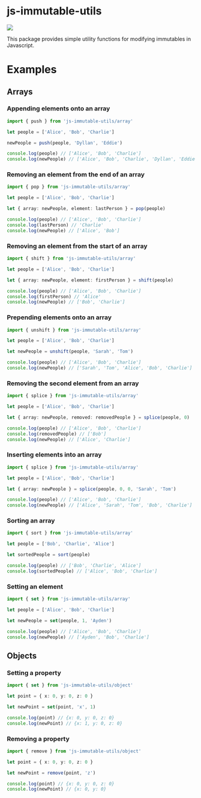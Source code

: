# js-immutable-utils
![](https://github.com/thomasio101/js-immutable-utils/workflows/Node%20CI/badge.svg)

This package provides simple utility functions for modifying immutables in Javascript.
# Examples
## Arrays
### Appending elements onto an array
```typescript
import { push } from 'js-immutable-utils/array'

let people = ['Alice', 'Bob', 'Charlie']

newPeople = push(people, 'Dyllan', 'Eddie')

console.log(people) // ['Alice', 'Bob', 'Charlie']
console.log(newPeople) // ['Alice', 'Bob', 'Charlie', 'Dyllan', 'Eddie']
```
### Removing an element from the end of an array
```typescript
import { pop } from 'js-immutable-utils/array'

let people = ['Alice', 'Bob', 'Charlie']

let { array: newPeople, element: lastPerson } = pop(people)

console.log(people) // ['Alice', 'Bob', 'Charlie']
console.log(lastPerson) // 'Charlie'
console.log(newPeople) // ['Alice', 'Bob']
```
### Removing an element from the start of an array
```typescript
import { shift } from 'js-immutable-utils/array'

let people = ['Alice', 'Bob', 'Charlie']

let { array: newPeople, element: firstPerson } = shift(people)

console.log(people) // ['Alice', 'Bob', 'Charlie']
console.log(firstPerson) // 'Alice'
console.log(newPeople) // ['Bob', 'Charlie']
```
### Prepending elements onto an array
```typescript
import { unshift } from 'js-immutable-utils/array'

let people = ['Alice', 'Bob', 'Charlie']

let newPeople = unshift(people, 'Sarah', 'Tom')

console.log(people) // ['Alice', 'Bob', 'Charlie']
console.log(newPeople) // ['Sarah', 'Tom', 'Alice', 'Bob', 'Charlie']
```
### Removing the second element from an array
```typescript
import { splice } from 'js-immutable-utils/array'

let people = ['Alice', 'Bob', 'Charlie']

let { array: newPeople, removed: removedPeople } = splice(people, 0)

console.log(people) // ['Alice', 'Bob', 'Charlie']
console.log(removedPeople) // ['Bob']
console.log(newPeople) // ['Alice', 'Charlie']
```
### Inserting elements into an array
```typescript
import { splice } from 'js-immutable-utils/array'

let people = ['Alice', 'Bob', 'Charlie']

let { array: newPeople } = splice(people, 0, 0, 'Sarah', 'Tom')

console.log(people) // ['Alice', 'Bob', 'Charlie']
console.log(newPeople) // ['Alice', 'Sarah', 'Tom', 'Bob', 'Charlie']
```
### Sorting an array
```typescript
import { sort } from 'js-immutable-utils/array'

let people = ['Bob', 'Charlie', 'Alice']

let sortedPeople = sort(people)

console.log(people) // ['Bob', 'Charlie', 'Alice']
console.log(sortedPeople) // ['Alice', 'Bob', 'Charlie']
```
### Setting an element
```typescript
import { set } from 'js-immutable-utils/array'

let people = ['Alice', 'Bob', 'Charlie']

let newPeople = set(people, 1, 'Ayden')

console.log(people) // ['Alice', 'Bob', 'Charlie']
console.log(newPeople) // ['Ayden', 'Bob', 'Charlie']
```
## Objects
### Setting a property
```typescript
import { set } from 'js-immutable-utils/object'

let point = { x: 0, y: 0, z: 0 }

let newPoint = set(point, 'x', 1)

console.log(point) // {x: 0, y: 0, z: 0}
console.log(newPoint) // {x: 1, y: 0, z: 0}
```
### Removing a property
```typescript
import { remove } from 'js-immutable-utils/object'

let point = { x: 0, y: 0, z: 0 }

let newPoint = remove(point, 'z')

console.log(point) // {x: 0, y: 0, z: 0}
console.log(newPoint) // {x: 0, y: 0}
```
